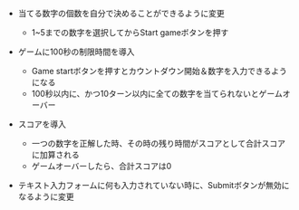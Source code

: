 - 当てる数字の個数を自分で決めることができるように変更
    - 1~5までの数字を選択してからStart gameボタンを押す

- ゲームに100秒の制限時間を導入
    - Game startボタンを押すとカウントダウン開始＆数字を入力できるようになる
    - 100秒以内に、かつ10ターン以内に全ての数字を当てられないとゲームオーバー

- スコアを導入
    - 一つの数字を正解した時、その時の残り時間がスコアとして合計スコアに加算される
    - ゲームオーバーしたら、合計スコアは0

- テキスト入力フォームに何も入力されていない時に、Submitボタンが無効になるように変更
